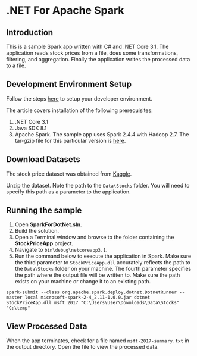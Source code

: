 # .NET For Apache Spark

## Introduction
This is a sample Spark app written with C# and .NET Core 3.1. The application reads stock prices from a file, does some transformations, filtering, and aggregation. Finally the application writes the processed data to a file.

## Development Environment Setup
Follow the steps [here](https://docs.microsoft.com/en-us/dotnet/spark/tutorials/get-started?tabs=windows) to setup your developer environment. 

The article covers installation of the following prerequisites:

1. .NET Core 3.1
2. Java SDK 8.1
3. Apache Spark. The sample app uses Spark 2.4.4 with Hadoop 2.7. The tar-gzip file for this particular version is [here](https://archive.apache.org/dist/spark/spark-2.4.4/spark-2.4.4-bin-hadoop2.7.tgz).

## Download Datasets
The stock price dataset was obtained from [Kaggle](https://www.kaggle.com/borismarjanovic/price-volume-data-for-all-us-stocks-etfs).

Unzip the dataset. Note the path to the ```Data\Stocks``` folder. You will need to specify this path as a parameter to the application.

## Running the sample
1. Open **SparkForDotNet.sln**.
2. Build the solution.
3. Open a Terminal window and browse to the folder containing the **StockPriceApp** project.
4. Navigate to ```bin\debug\netcoreapp3.1```.
5. Run the command below to execute the application in Spark. Make sure the third parameter to ```StockPriceApp.dll``` accurately reflects the path to the ```Data\Stocks``` folder on your machine. The fourth parameter specifies the path where the output file will be written to. Make sure the path exists on your machine or change it to an existing path.

```
spark-submit --class org.apache.spark.deploy.dotnet.DotnetRunner --master local microsoft-spark-2-4_2.11-1.0.0.jar dotnet StockPriceApp.dll msft 2017 "C:\Users\User\Downloads\Data\Stocks" "C:\temp"
```

## View Processed Data
When the app terminates, check for a file named ```msft-2017-summary.txt``` in the output directory. Open the file to view the processed data.